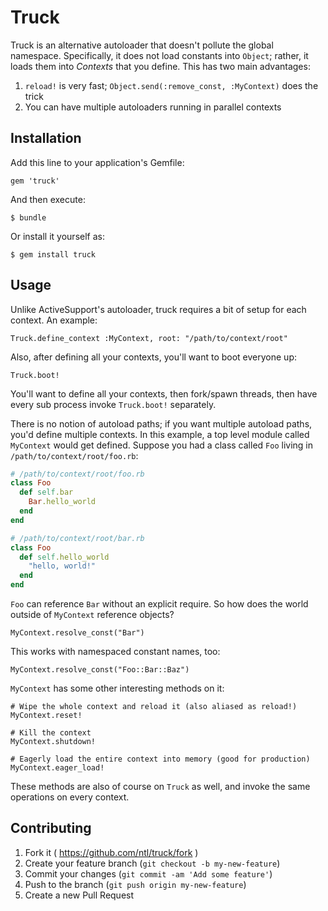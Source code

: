 # Truck

Truck is an alternative autoloader that doesn't pollute the global namespace. Specifically, it does not load constants into `Object`; rather, it loads them into *Contexts* that you define. This has two main advantages:

1. `reload!` is very fast; `Object.send(:remove_const, :MyContext)` does the trick
2. You can have multiple autoloaders running in parallel contexts

## Installation

Add this line to your application's Gemfile:

    gem 'truck'

And then execute:

    $ bundle

Or install it yourself as:

    $ gem install truck

## Usage

Unlike ActiveSupport's autoloader, truck requires a bit of setup for each context. An example:

    Truck.define_context :MyContext, root: "/path/to/context/root"

Also, after defining all your contexts, you'll want to boot everyone up:

    Truck.boot!

You'll want to define all your contexts, then fork/spawn threads, then have every sub process invoke `Truck.boot!` separately.

There is no notion of autoload paths; if you want multiple autoload paths, you'd define multiple contexts. In this example, a top level module called `MyContext` would get defined. Suppose you had a class called `Foo` living in `/path/to/context/root/foo.rb`:

```ruby
# /path/to/context/root/foo.rb
class Foo
  def self.bar
    Bar.hello_world
  end
end
```

```ruby
# /path/to/context/root/bar.rb
class Foo
  def self.hello_world
    "hello, world!"
  end
end
```

`Foo` can reference `Bar` without an explicit require. So how does the world outside of `MyContext` reference objects?

    MyContext.resolve_const("Bar")

This works with namespaced constant names, too:

    MyContext.resolve_const("Foo::Bar::Baz")

`MyContext` has some other interesting methods on it:

    # Wipe the whole context and reload it (also aliased as reload!)
    MyContext.reset!

    # Kill the context
    MyContext.shutdown!

    # Eagerly load the entire context into memory (good for production)
    MyContext.eager_load!

These methods are also of course on `Truck` as well, and invoke the same operations on every context.

## Contributing

1. Fork it ( https://github.com/ntl/truck/fork )
2. Create your feature branch (`git checkout -b my-new-feature`)
3. Commit your changes (`git commit -am 'Add some feature'`)
4. Push to the branch (`git push origin my-new-feature`)
5. Create a new Pull Request
